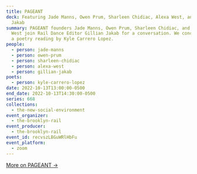 ```yaml
---
title: PAGEANT
deck: Featuring Jade Manns, Owen Prum, Sharleen Chidiac, Alexa West, and Gillian
  Jakab
summary: PAGEANT founders Jade Manns, Owen Prum, Sharleen Chidiac, and Alexa
  West join Rail Dance Editor Gillian Jakab for a conversation. We conclude with
  a poetry reading by Kyle Carrero Lopez.
people:
  - person: jade-manns
  - person: owen-prum
  - person: sharleen-chidiac
  - person: alexa-west
  - person: gillian-jakab
poets:
  - person: kyle-carrero-lopez
date: 2022-10-13T13:00:00-0500
end_date: 2022-10-13T14:30:00-0500
series: 668
collections:
  - the-new-social-environment
event_organizer:
  - the-brooklyn-rail
event_producer:
  - the-brooklyn-rail
event_id: recvszLBGuWRlHbFu
event_platform:
  - zoom
---
```

[M﻿ore on PAGEANT →](https://pageant.space/)